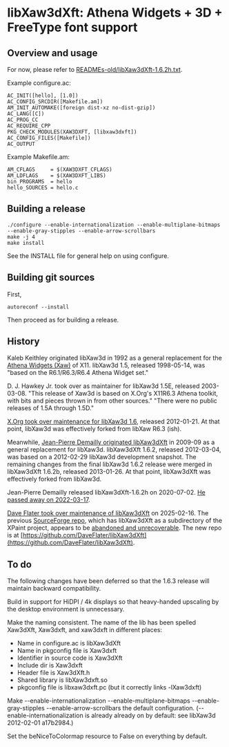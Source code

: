 # libXaw3dXft: Athena Widgets + 3D + FreeType font support

## Overview and usage

For now, please refer to
[READMEs-old/libXaw3dXft-1.6.2h.txt](READMEs-old/libXaw3dXft-1.6.2h.txt).

Example configure.ac:

    AC_INIT([hello], [1.0])
    AC_CONFIG_SRCDIR([Makefile.am])
    AM_INIT_AUTOMAKE([foreign dist-xz no-dist-gzip])
    AC_LANG([C])
    AC_PROG_CC
    AC_REQUIRE_CPP
    PKG_CHECK_MODULES(XAW3DXFT, [libxaw3dxft])
    AC_CONFIG_FILES([Makefile])
    AC_OUTPUT

Example Makefile.am:

    AM_CFLAGS     = $(XAW3DXFT_CFLAGS)
    AM_LDFLAGS    = $(XAW3DXFT_LIBS)
    bin_PROGRAMS  = hello
    hello_SOURCES = hello.c

## Building a release

    ./configure --enable-internationalization --enable-multiplane-bitmaps --enable-gray-stipples --enable-arrow-scrollbars
    make -j 4
    make install

See the INSTALL file for general help on using configure.

## Building git sources

First,

    autoreconf --install

Then proceed as for building a release.

## History

Kaleb Keithley originated libXaw3d in 1992 as a general replacement for the
[Athena Widgets (Xaw)](https://gitlab.freedesktop.org/xorg/lib/libxaw) of
X11.  libXaw3d 1.5, released 1998-05-14, was "based on the R6.1/R6.3/R6.4
Athena Widget set."

D. J. Hawkey Jr. took over as maintainer for libXaw3d 1.5E, released
2003-03-08.  "This release of Xaw3d is based on X.Org's X11R6.3 Athena
toolkit, with bits and pieces thrown in from other sources."  "There were no
public releases of 1.5A through 1.5D."

[X.Org took over maintenance for libXaw3d
1.6](https://gitlab.freedesktop.org/xorg/lib/libxaw3d), released 2012-01-21.
At that point, libXaw3d was effectively forked from libXaw R6.3 (ish).

Meanwhile, [Jean-Pierre Demailly originated
libXaw3dXft](https://sourceforge.net/projects/sf-xpaint/files/libxaw3dxft/)
in 2009-09 as a general replacement for libXaw3d.  libXaw3dXft 1.6.2,
released 2012-03-04, was based on a 2012-02-29 libXaw3d development snapshot.
The remaining changes from the final libXaw3d 1.6.2 release were merged in
libXaw3dXft 1.6.2b, released 2013-01-26.  At that point, libXaw3dXft was
effectively forked from libXaw3d.

Jean-Pierre Demailly released libXaw3dXft-1.6.2h on 2020-07-02.  [He passed
away on 2022-03-17](https://en.wikipedia.org/wiki/Jean-Pierre_Demailly).

[Dave Flater took over maintenance of
libXaw3dXft](https://github.com/DaveFlater/libXaw3dXft) on 2025-02-16.  The
previous [SourceForge
repo](https://sourceforge.net/projects/sf-xpaint/files/libxaw3dxft/), which
has libXaw3dXft as a subdirectory of the XPaint project, appears to be
[abandoned and
unrecoverable](https://sourceforge.net/p/forge/documentation/Abandoned%20Projects/).
The new repo is at
[https://github.com/DaveFlater/libXaw3dXft](https://github.com/DaveFlater/libXaw3dXft).

## To do

The following changes have been deferred so that the 1.6.3 release will
maintain backward compatibility.

Build in support for HiDPI / 4k displays so that heavy-handed upscaling by
the desktop environment is unnecessary.

Make the naming consistent.  The name of the lib has been spelled Xaw3dXft,
Xaw3dxft, and xaw3dxft in different places:

- Name in configure.ac is libXaw3dXft
- Name in pkgconfig file is Xaw3dxft
- Identifier in source code is Xaw3dXft
- Include dir is Xaw3dxft
- Header file is Xaw3dXft.h
- Shared library is libXaw3dxft.so
- pkgconfig file is libxaw3dxft.pc (but it correctly links -lXaw3dxft)

Make --enable-internationalization --enable-multiplane-bitmaps
--enable-gray-stipples --enable-arrow-scrollbars the default configuration.
(--enable-internationalization is already already on by default: see
libXaw3d 2012-02-01 a17b2984.)

Set the beNiceToColormap resource to False on everything by default.
